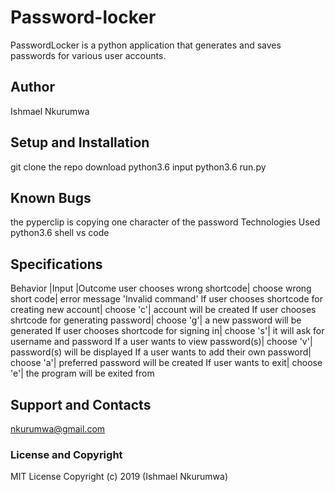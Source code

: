 # Password-locker
PasswordLocker is a python application that generates and saves passwords for various user accounts.

## Author
Ishmael Nkurumwa

## Setup and Installation
git clone the repo
download python3.6
input python3.6 run.py

## Known Bugs
the pyperclip is copying one character of the password
Technologies Used
python3.6 shell
vs code
## Specifications
Behavior	|Input	  |Outcome
user chooses wrong shortcode| choose wrong short code|	error message 'Invalid command'
If user chooses shortcode for creating new account|	choose 'c'|	account will be created
If user chooses shrtcode for generating password|	choose 'g'|	a new password will be generated
If user chooses shortcode for signing in| choose 's'|	it will ask for username and password
If a user wants to view password(s)|  choose 'v'|  password(s) will be displayed
If a user wants to add their own password| choose 'a'|  preferred password will be created
If user wants to exit|	choose 'e'|	the program will be exited from

## Support and Contacts
nkurumwa@gmail.com

### License and Copyright
MIT License
Copyright (c) 2019 (Ishmael Nkurumwa)